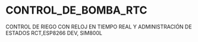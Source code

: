 # CONTROL_DE_BOMBA_RTC
CONTROL DE RIEGO CON RELOJ EN TIEMPO REAL Y ADMINISTRACIÓN DE ESTADOS RCT,ESP8266 DEV, SIM800L
